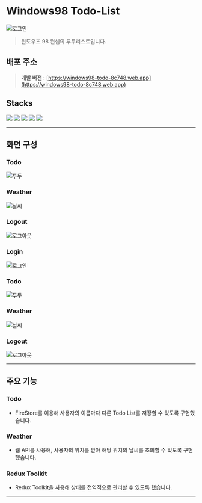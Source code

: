 # Windows98 Todo-List

![로그인](https://velog.velcdn.com/images/cji3604/post/0150ee19-b968-4133-b1a0-ff7f0b0cd755/image.gif)

> 윈도우즈 98 컨셉의 투두리스트입니다.

## 배포 주소

> **개발 버전** : [https://windows98-todo-8c748.web.app](https://windows98-todo-8c748.web.app) <br>

## Stacks

<img src="https://img.shields.io/badge/React-61DAFB?style=for-the-badge&logo=React&logoColor=white">

<img src="https://img.shields.io/badge/TypeScript-3178C6?style=for-the-badge&logo=typescript&logoColor=white">

<img src="https://img.shields.io/badge/Firebase-FFCA28?style=for-the-badge&logo=firebase&logoColor=white">

<img src="https://img.shields.io/badge/Redux Toolkit-764ABC?style=for-the-badge&logo=redux&logoColor=white">

<img src="https://img.shields.io/badge/Styled Components-DB7093?style=for-the-badge&logo=styled-components&logoColor=white">

---

## 화면 구성

### Todo
![투두](https://velog.velcdn.com/images/cji3604/post/713f33c6-0479-4c03-9d9f-a7f8d8c8b310/image.gif)

### Weather
![날씨](https://velog.velcdn.com/images/cji3604/post/fdc8c1e3-f1ed-4c76-99ba-9b9189a8dfb8/image.gif)

### Logout
![로그아웃](https://velog.velcdn.com/images/cji3604/post/233e3021-5535-4ef9-a968-d6ceb88ccca2/image.gif)

### Login

![로그인](https://velog.velcdn.com/images/cji3604/post/0150ee19-b968-4133-b1a0-ff7f0b0cd755/image.gif)

### Todo

![투두](https://velog.velcdn.com/images/cji3604/post/713f33c6-0479-4c03-9d9f-a7f8d8c8b310/image.gif)

### Weather

![날씨](https://velog.velcdn.com/images/cji3604/post/fdc8c1e3-f1ed-4c76-99ba-9b9189a8dfb8/image.gif)

### Logout

![로그아웃](https://velog.velcdn.com/images/cji3604/post/233e3021-5535-4ef9-a968-d6ceb88ccca2/image.gif)

---

## 주요 기능

### Todo

-   FireStore를 이용해 사용자의 이름마다 다른 Todo List를 저장할 수 있도록 구현했습니다.

### Weather

-   웹 API를 사용해, 사용자의 위치를 받아 해당 위치의 날씨를 조회할 수 있도록 구현했습니다.

### Redux Toolkit

-   Redux Toolkit을 사용해 상태를 전역적으로 관리할 수 있도록 했습니다.

---
